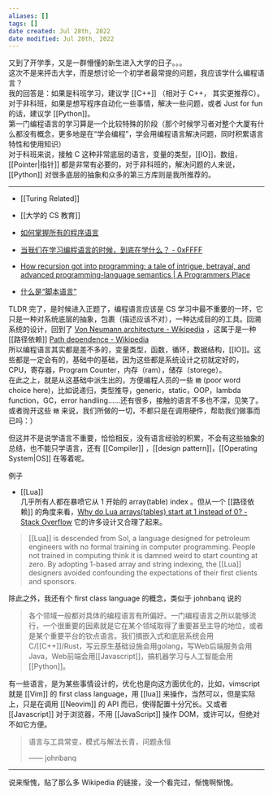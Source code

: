 ```yaml
---
aliases: []
tags: []
date created: Jul 28th, 2022
date modified: Jul 28th, 2022
---
```


又到了开学季，又是一群懵懂的新生进入大学的日子。。。  
这次不是来抨击大学，而是想讨论一个初学者最常提的问题，我应该学什么编程语言？  
我的回答是：如果是科班学习，建议学 [[C++]] （相对于 C++， 其实更推荐C）。对于非科班，如果是想写程序自动化一些事情，解决一些问题，或者 Just for fun 的话，建议学 [[Python]]。  
第一门编程语言的学习算是一个比较特殊的阶段（那个时候学习者对整个大厦有什么都没有概念，更多地是在“学会编程”，学会用编程语言解决问题，同时积累语言特性和使用知识）  
对于科班来说，接触 C 这种非常底层的语言，变量的类型，[[IO]]，数组，[[Pointer|指针]] 都是非常有必要的，对于非科班的，解决问题的人来说，[[Python]] 对很多底层的抽象和众多的第三方库则是我所推荐的。

___

- [[Turing Related]]  
- [[大学的 CS 教育]]

- [如何掌握所有的程序语言](http://www.yinwang.org/blog-cn/2017/07/06/master-pl)  
- [当我们在学习编程语言的时候，到底在学什么？ - 0xFFFF](https://0xffff.one/d/792-dang-wo-men-zai-xue-xi-bian-cheng-yu-yan-de-shi-hou-dao-di-zai-xue-shen-me)  
- [How recursion got into programming: a tale of intrigue, betrayal, and advanced programming-language semantics | A Programmers Place](https://vanemden.wordpress.com/2014/06/18/how-recursion-got-into-programming-a-comedy-of-errors-3/)
- [什么是“脚本语言”](http://www.yinwang.org/blog-cn/2013/03/29/scripting-language)

TLDR 完了，是时候进入正题了，编程语言应该是 CS 学习中最不重要的一环，它只是一种对系统底层的抽象，包裹（描述应该不对），一种达成目的的工具。回溯系统的设计，回到了 [Von Neumann architecture - Wikipedia](https://en.wikipedia.org/wiki/Von_Neumann_architecture) ，这属于是一种 [[路径依赖]] [Path dependence - Wikipedia](https://en.wikipedia.org/wiki/Path_dependence)  
所以编程语言其实都是差不多的，变量类型，函数，循环，数据结构，[[IO]]。这些都是一定会有的，基础中的基础，因为这些都是系统设计之初就定好的，CPU，寄存器，Program Counter，内存（ram），储存（storege）。  
在此之上，就是从这基础中派生出的，方便编程人员的一些 `糖` (poor word choice here)，比如说递归，类型推导，generic，static，OOP，lambda function，GC，error handling......还有很多，接触的语言不多也不深，见笑了。  
或者抛开这些 `糖` 来说，我们所做的一切，不都只是在调用硬件，帮助我们做事而已吗：）

但这并不是说学语言不重要，恰恰相反，没有语言经验的积累，不会有这些抽象的总结，也不能只学语言，还有 [[Compiler]] ，[[design pattern]]，[[Operating System|OS]] 在等着呢。

例子
- [[Lua]]  
几乎所有人都在暴喷它从 1 开始的 array(table) index 。但从一个 [[路径依赖]] 的角度来看，[Why do Lua arrays(tables) start at 1 instead of 0? - Stack Overflow](https://stackoverflow.com/questions/2785704/why-do-lua-arraystables-start-at-1-instead-of-0) 它的许多设计又合理了起来。
> [[Lua]] is descended from Sol, a language designed for petroleum engineers with no formal training in computer programming. People not trained in computing think it is damned weird to start counting at zero. By adopting 1-based array and string indexing, the [[Lua]] designers avoided confounding the expectations of their first clients and sponsors.

除此之外，我还有个 first class language 的概念，类似于 johnbanq 说的
> 各个领域一般都对具体的编程语言有所偏好。一门编程语言之所以能够流行，一个很重要的因素就是它在某个领域取得了重要甚至主导的地位，或者是某个重要平台的钦点语言。我们搞嵌入式和底层系统会用C/[[C++]]/Rust，写云原生基础设施会用golang，写Web后端服务会用Java，Web前端会用[[Javascript]]，搞机器学习与人工智能会用[[Python]]。

有一些语言，是为某些事情设计的，优化也是向这方面优化的，比如，vimscript 就是 [[Vim]] 的 first class language，用 [[lua]] 来操作，当然可以，但是实际上，只是在调用 [[Neovim]]  的 API 而已，使得配置十分冗长。又或者 [[Javascript]] 对于浏览器，不用 [[JavaScript]] 操作 DOM，或许可以，但绝对不如它方便。

> 语言与工具常变，模式与解法长青，问题永恒
> 
> —— johnbanq

___
说来惭愧，贴了那么多 Wikipedia 的链接，没一个看完过，惭愧啊惭愧。